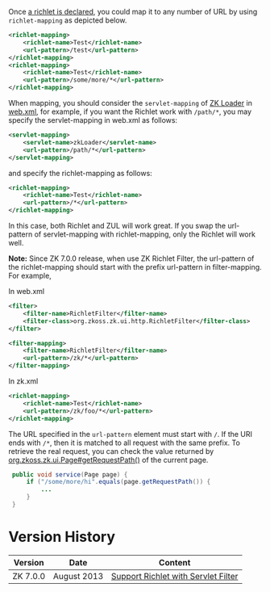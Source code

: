 Once [a richlet is declared]({{site.baseurl}}/zk_config_ref/the_richlet_element),
you could map it to any number of URL by using `richlet-mapping` as
depicted below.

```xml
<richlet-mapping>
    <richlet-name>Test</richlet-name>
    <url-pattern>/test</url-pattern>
</richlet-mapping>
<richlet-mapping>
    <richlet-name>Test</richlet-name>
    <url-pattern>/some/more/*</url-pattern>
</richlet-mapping>
```

When mapping, you should consider the `servlet-mapping` of [ZK Loader]({{site.baseurl}}/zk_config_ref/zk_loader) in
[web.xml]({{site.baseurl}}/zk_config_ref/web_xml), for example,
if you want the Richlet work with `/path/*`, you may specify the
servlet-mapping in web.xml as follows:

```xml
<servlet-mapping>
    <servlet-name>zkLoader</servlet-name>
    <url-pattern>/path/*</url-pattern>
</servlet-mapping>
```

and specify the richlet-mapping as follows:

```xml
<richlet-mapping>
    <richlet-name>Test</richlet-name>
    <url-pattern>/*</url-pattern>
</richlet-mapping>
```

In this case, both Richlet and ZUL will work great. If you swap the
url-pattern of servlet-mapping with richlet-mapping, only the Richlet
will work well.

**Note:** Since ZK 7.0.0 release, when use ZK Richlet Filter, the
url-pattern of the richlet-mapping should start with the prefix
url-pattern in filter-mapping. For example,

In web.xml

```xml
<filter>
    <filter-name>RichletFilter</filter-name>
    <filter-class>org.zkoss.zk.ui.http.RichletFilter</filter-class>
</filter>

<filter-mapping>
    <filter-name>RichletFilter</filter-name>
    <url-pattern>/zk/*</url-pattern>
</filter-mapping>
```

In zk.xml

```xml
<richlet-mapping>
    <richlet-name>Test</richlet-name>
    <url-pattern>/zk/foo/*</url-pattern>
</richlet-mapping>
```

The URL specified in the `url-pattern` element must start with `/`. If
the URI ends with `/*`, then it is matched to all request with the same
prefix. To retrieve the real request, you can check the value returned
by
[org.zkoss.zk.ui.Page#getRequestPath()](https://www.zkoss.org/javadoc/latest/zk/org/zkoss/zk/ui/Page.html#getRequestPath())
of the current page.

```java
 public void service(Page page) {
     if ("/some/more/hi".equals(page.getRequestPath()) {
         ...
     }
 }
```

# Version History

| Version  | Date        | Content                                                                        |
|----------|-------------|--------------------------------------------------------------------------------|
| ZK 7.0.0 | August 2013 | [Support Richlet with Servlet Filter](http://tracker.zkoss.org/browse/ZK-1882) |
